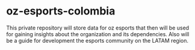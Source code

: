 # oz-esports-colombia
This private repository will store data for oz esports that then will be used for gaining insights about the organization and its dependencies. Also will be a guide for development the esports community on the LATAM region. 
